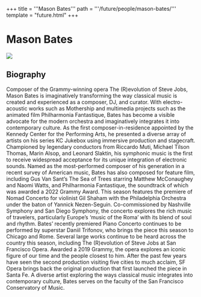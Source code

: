 +++
title = '''Mason Bates'''
path = '''/future/people/mason-bates/'''
template = "future.html"
+++

<h1>Mason Bates</h1>

<img class="speaker-photo" src="https://custom.cvent.com/C3A4539B19F74ABCB6FCE437F6BC0A74/files/event/910aaf2914d44586a56fbd0b3b2c31c0/b91a06d9872541a6b786537afa5df5e7.jpg">
<h2>Biography</h2>
<p>Composer of the Grammy-winning opera The (R)evolution of Steve Jobs, Mason Bates is imaginatively transforming the way classical music is created and experienced as a composer, DJ, and curator.  With electro-acoustic works such as Mothership and multimedia projects such as the animated film Philharmonia Fantastique, Bates has become a visible advocate for the modern orchestra and imaginatively integrates it into contemporary culture.
	As the first composer-in-residence appointed by the Kennedy Center for the Performing Arts, he presented a diverse array of artists on his series KC Jukebox using immersive production and stagecraft.  Championed by legendary conductors from Riccardo Muti, Michael Tilson Thomas, Marin Alsop, and Leonard Slaktin, his symphonic music is the first to receive widespread acceptance for its unique integration of electronic sounds. Named as the most-performed composer of his generation in a recent survey of American music, Bates has also composed for feature film, including Gus Van Sant’s The Sea of Trees starring Matthew McConaughey and Naomi Watts, and Philharmonia Fantastique, the soundtrack of which was awarded a 2022 Grammy Award.
	This season features the premiere of Nomad Concerto for violinist Gil Shaham with the Philadelphia Orchestra under the baton of Yannick Nezen-Seguin.  Co-commissioned by Nashville Symphony and San Diego Symphony, the concerto explores the rich music of travelers, particularly Europe’s ‘music of the Roma’ with its blend of soul and rhythm.  Bates’ recently premiered Piano Concerto continues to be performed by superstar Daniil Trifonov, who brings the piece this season to Chicago and Rome.
	Several large works continue to be heard across the country this season, including The (R)evolution of Steve Jobs at San Francisco Opera.  Awarded a 2019 Grammy, the opera explores an iconic figure of our time and the people closest to him.  After the past few years have seen the second production visiting five cities to much acclaim, SF Opera brings back the original production that first launched the piece in Santa Fe.
	A diverse artist exploring the ways classical music integrates into contemporary culture, Bates serves on the faculty of the San Francisco Conservatory of Music.</p>

